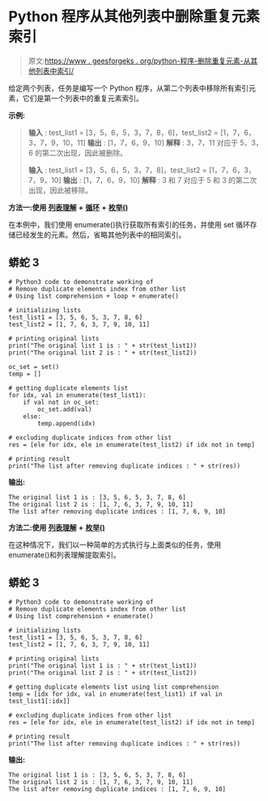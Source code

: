 # Python 程序从其他列表中删除重复元素索引

> 原文:[https://www . geesforgeks . org/python-程序-删除重复元素-从其他列表中索引/](https://www.geeksforgeeks.org/python-program-to-remove-duplicate-elements-index-from-other-list/)

给定两个列表，任务是编写一个 Python 程序，从第二个列表中移除所有索引元素，它们是第一个列表中的重复元素索引。

**示例:**

> **输入** : test_list1 = [3，5，6，5，3，7，8，6]，test_list2 = [1，7，6，3，7，9，10，11]
> **输出** : [1，7，6，9，10]
> **解释** : 3，7，11 对应于 5，3，6 的第二次出现，因此被删除。
> 
> **输入** : test_list1 = [3，5，6，5，3，7，8]，test_list2 = [1，7，6，3，7，9，10]
> **输出** : [1，7，6，9，10]
> **解释** : 3 和 7 对应于 5 和 3 的第二次出现，因此被移除。

**方法一:使用** [**列表理解**](https://www.geeksforgeeks.org/python-list-comprehension/) **+** [**循环**](https://www.geeksforgeeks.org/loops-in-python/) **+** [**枚举()**](https://www.geeksforgeeks.org/enumerate-in-python/)

在本例中，我们使用 enumerate()执行获取所有索引的任务，并使用 set 循环存储已经发生的元素。然后，省略其他列表中的相同索引。

## 蟒蛇 3

```
# Python3 code to demonstrate working of
# Remove duplicate elements index from other list
# Using list comprehension + loop + enumerate()

# initializing lists
test_list1 = [3, 5, 6, 5, 3, 7, 8, 6]
test_list2 = [1, 7, 6, 3, 7, 9, 10, 11]

# printing original lists
print("The original list 1 is : " + str(test_list1))
print("The original list 2 is : " + str(test_list2))

oc_set = set() 
temp = [] 

# getting duplicate elements list
for idx, val in enumerate(test_list1): 
    if val not in oc_set: 
        oc_set.add(val)          
    else: 
        temp.append(idx)

# excluding duplicate indices from other list
res = [ele for idx, ele in enumerate(test_list2) if idx not in temp]

# printing result
print("The list after removing duplicate indices : " + str(res))
```

**输出:**

```
The original list 1 is : [3, 5, 6, 5, 3, 7, 8, 6]
The original list 2 is : [1, 7, 6, 3, 7, 9, 10, 11]
The list after removing duplicate indices : [1, 7, 6, 9, 10]
```

**方法二:使用** [**列表理解**](https://www.geeksforgeeks.org/python-list-comprehension/) **+** [**枚举()**](https://www.geeksforgeeks.org/enumerate-in-python/)

在这种情况下，我们以一种简单的方式执行与上面类似的任务，使用 enumerate()和列表理解提取索引。

## 蟒蛇 3

```
# Python3 code to demonstrate working of
# Remove duplicate elements index from other list
# Using list comprehension + enumerate()

# initializing lists
test_list1 = [3, 5, 6, 5, 3, 7, 8, 6]
test_list2 = [1, 7, 6, 3, 7, 9, 10, 11]

# printing original lists
print("The original list 1 is : " + str(test_list1))
print("The original list 2 is : " + str(test_list2))

# getting duplicate elements list using list comprehension
temp = [idx for idx, val in enumerate(test_list1) if val in test_list1[:idx]]

# excluding duplicate indices from other list
res = [ele for idx, ele in enumerate(test_list2) if idx not in temp]

# printing result
print("The list after removing duplicate indices : " + str(res))
```

**输出:**

```
The original list 1 is : [3, 5, 6, 5, 3, 7, 8, 6]
The original list 2 is : [1, 7, 6, 3, 7, 9, 10, 11]
The list after removing duplicate indices : [1, 7, 6, 9, 10]
```